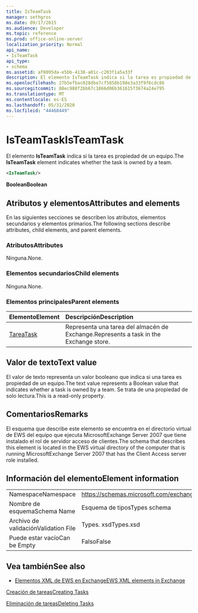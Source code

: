 ```yaml
---
title: IsTeamTask
manager: sethgros
ms.date: 09/17/2015
ms.audience: Developer
ms.topic: reference
ms.prod: office-online-server
localization_priority: Normal
api_name:
- IsTeamTask
api_type:
- schema
ms.assetid: af0095da-e5bb-4138-a01c-c203f1a5a33f
description: El elemento IsTeamTask indica si la tarea es propiedad de un equipo.
ms.openlocfilehash: 27b5efbac028dbe7cf5858b198e3a33f9f6cdc86
ms.sourcegitcommit: 88ec988f2bb67c1866d06b361615f3674a24e795
ms.translationtype: MT
ms.contentlocale: es-ES
ms.lasthandoff: 05/31/2020
ms.locfileid: "44468449"
---
```

# <a name="isteamtask"></a><span data-ttu-id="af9e9-103">IsTeamTask</span><span class="sxs-lookup"><span data-stu-id="af9e9-103">IsTeamTask</span></span>

<span data-ttu-id="af9e9-104">El elemento **IsTeamTask** indica si la tarea es propiedad de un equipo.</span><span class="sxs-lookup"><span data-stu-id="af9e9-104">The **IsTeamTask** element indicates whether the task is owned by a team.</span></span> 
  
```xml
<IsTeamTask/>
```

 <span data-ttu-id="af9e9-105">**Boolean**</span><span class="sxs-lookup"><span data-stu-id="af9e9-105">**Boolean**</span></span>
## <a name="attributes-and-elements"></a><span data-ttu-id="af9e9-106">Atributos y elementos</span><span class="sxs-lookup"><span data-stu-id="af9e9-106">Attributes and elements</span></span>

<span data-ttu-id="af9e9-107">En las siguientes secciones se describen los atributos, elementos secundarios y elementos primarios.</span><span class="sxs-lookup"><span data-stu-id="af9e9-107">The following sections describe attributes, child elements, and parent elements.</span></span>
  
### <a name="attributes"></a><span data-ttu-id="af9e9-108">Atributos</span><span class="sxs-lookup"><span data-stu-id="af9e9-108">Attributes</span></span>

<span data-ttu-id="af9e9-109">Ninguna.</span><span class="sxs-lookup"><span data-stu-id="af9e9-109">None.</span></span>
  
### <a name="child-elements"></a><span data-ttu-id="af9e9-110">Elementos secundarios</span><span class="sxs-lookup"><span data-stu-id="af9e9-110">Child elements</span></span>

<span data-ttu-id="af9e9-111">Ninguna.</span><span class="sxs-lookup"><span data-stu-id="af9e9-111">None.</span></span>
  
### <a name="parent-elements"></a><span data-ttu-id="af9e9-112">Elementos principales</span><span class="sxs-lookup"><span data-stu-id="af9e9-112">Parent elements</span></span>

|<span data-ttu-id="af9e9-113">**Elemento**</span><span class="sxs-lookup"><span data-stu-id="af9e9-113">**Element**</span></span>|<span data-ttu-id="af9e9-114">**Descripción**</span><span class="sxs-lookup"><span data-stu-id="af9e9-114">**Description**</span></span>|
|:-----|:-----|
|[<span data-ttu-id="af9e9-115">Tarea</span><span class="sxs-lookup"><span data-stu-id="af9e9-115">Task</span></span>](task.md) <br/> |<span data-ttu-id="af9e9-116">Representa una tarea del almacén de Exchange.</span><span class="sxs-lookup"><span data-stu-id="af9e9-116">Represents a task in the Exchange store.</span></span>  <br/> |
   
## <a name="text-value"></a><span data-ttu-id="af9e9-117">Valor de texto</span><span class="sxs-lookup"><span data-stu-id="af9e9-117">Text value</span></span>

<span data-ttu-id="af9e9-118">El valor de texto representa un valor booleano que indica si una tarea es propiedad de un equipo.</span><span class="sxs-lookup"><span data-stu-id="af9e9-118">The text value represents a Boolean value that indicates whether a task is owned by a team.</span></span> <span data-ttu-id="af9e9-119">Se trata de una propiedad de solo lectura.</span><span class="sxs-lookup"><span data-stu-id="af9e9-119">This is a read-only property.</span></span>
  
## <a name="remarks"></a><span data-ttu-id="af9e9-120">Comentarios</span><span class="sxs-lookup"><span data-stu-id="af9e9-120">Remarks</span></span>

<span data-ttu-id="af9e9-121">El esquema que describe este elemento se encuentra en el directorio virtual de EWS del equipo que ejecuta MicrosoftExchange Server 2007 que tiene instalado el rol de servidor acceso de clientes.</span><span class="sxs-lookup"><span data-stu-id="af9e9-121">The schema that describes this element is located in the EWS virtual directory of the computer that is running MicrosoftExchange Server 2007 that has the Client Access server role installed.</span></span>
  
## <a name="element-information"></a><span data-ttu-id="af9e9-122">Información del elemento</span><span class="sxs-lookup"><span data-stu-id="af9e9-122">Element information</span></span>

|||
|:-----|:-----|
|<span data-ttu-id="af9e9-123">Namespace</span><span class="sxs-lookup"><span data-stu-id="af9e9-123">Namespace</span></span>  <br/> |https://schemas.microsoft.com/exchange/services/2006/types  <br/> |
|<span data-ttu-id="af9e9-124">Nombre de esquema</span><span class="sxs-lookup"><span data-stu-id="af9e9-124">Schema Name</span></span>  <br/> |<span data-ttu-id="af9e9-125">Esquema de tipos</span><span class="sxs-lookup"><span data-stu-id="af9e9-125">Types schema</span></span>  <br/> |
|<span data-ttu-id="af9e9-126">Archivo de validación</span><span class="sxs-lookup"><span data-stu-id="af9e9-126">Validation File</span></span>  <br/> |<span data-ttu-id="af9e9-127">Types. xsd</span><span class="sxs-lookup"><span data-stu-id="af9e9-127">Types.xsd</span></span>  <br/> |
|<span data-ttu-id="af9e9-128">Puede estar vacío</span><span class="sxs-lookup"><span data-stu-id="af9e9-128">Can be Empty</span></span>  <br/> |<span data-ttu-id="af9e9-129">Falso</span><span class="sxs-lookup"><span data-stu-id="af9e9-129">False</span></span>  <br/> |
   
## <a name="see-also"></a><span data-ttu-id="af9e9-130">Vea también</span><span class="sxs-lookup"><span data-stu-id="af9e9-130">See also</span></span>



- [<span data-ttu-id="af9e9-131">Elementos XML de EWS en Exchange</span><span class="sxs-lookup"><span data-stu-id="af9e9-131">EWS XML elements in Exchange</span></span>](ews-xml-elements-in-exchange.md)


[<span data-ttu-id="af9e9-132">Creación de tareas</span><span class="sxs-lookup"><span data-stu-id="af9e9-132">Creating Tasks</span></span>](https://msdn.microsoft.com/library/0ef97334-e8a0-4f67-a23a-dd9e2bbad49f%28Office.15%29.aspx)
  
[<span data-ttu-id="af9e9-133">Eliminación de tareas</span><span class="sxs-lookup"><span data-stu-id="af9e9-133">Deleting Tasks</span></span>](https://msdn.microsoft.com/library/a3d7e25f-8a35-4901-b1d9-d31f418ab340%28Office.15%29.aspx)

